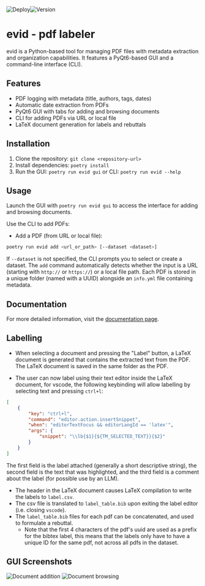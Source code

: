 ![Deploy](https://github.com/evidlabel/evid/actions/workflows/ci.yml/badge.svg)![Version](https://img.shields.io/github/v/release/evidlabel/evid)
# evid - pdf labeler

evid is a Python-based tool for managing PDF files with metadata extraction and organization capabilities. It features a PyQt6-based GUI and a command-line interface (CLI).

## Features
- PDF logging with metadata (title, authors, tags, dates)
- Automatic date extraction from PDFs
- PyQt6 GUI with tabs for adding and browsing documents
- CLI for adding PDFs via URL or local file
- LaTeX document generation for labels and rebuttals

## Installation
1. Clone the repository: `git clone <repository-url>`
2. Install dependencies: `poetry install`
3. Run the GUI: `poetry run evid gui` or CLI: `poetry run evid --help`

## Usage
Launch the GUI with `poetry run evid gui` to access the interface for adding and browsing documents.

Use the CLI to add PDFs:
- Add a PDF (from URL or local file):
```bash
poetry run evid add <url_or_path> [--dataset <dataset>]
```

If `--dataset` is not specified, the CLI prompts you to select or create a dataset. The `add` command automatically detects whether the input is a URL (starting with `http://` or `https://`) or a local file path. Each PDF is stored in a unique folder (named with a UUID) alongside an `info.yml` file containing metadata.

## Documentation 

For more detailed information, visit the [documentation page](https://evidlabel.github.io/evid/).

## Labelling
- When selecting a document and pressing the "Label" button, a LaTeX document is generated that contains the extracted text from the PDF. 
The LaTeX document is saved in the same folder as the PDF. 

- The user can now label using their text editor inside the LaTeX document, for vscode, the following keybinding will allow labelling by selecting text and pressing `ctrl+l`:
```json 
[
    {
        "key": "ctrl+l",
        "command": "editor.action.insertSnippet",
        "when": "editorTextFocus && editorLangId == 'latex'",
        "args": {
            "snippet": "\\lb{$1}{${TM_SELECTED_TEXT}}{$2}"
        }
    }
]
```
The first field is the label attached (generally a short descriptive string), the second field is the text that was highlighted, and the third field is a comment about the label (for possible use by an LLM).

- The header in the LaTeX document causes LaTeX compilation to write the labels to `label.csv`. 
- The csv file is translated to `label_table.bib` upon exiting the label editor (i.e. closing `vscode`).  
- The `label_table.bib` files for each pdf can be concatenated, and used to formulate a rebuttal. 
  - Note that the first 4 characters of the pdf's uuid are used as a prefix for the bibtex label, this means that the labels only have to have a unique ID for the same pdf, not across all pdfs in the dataset. 

## GUI Screenshots
![Document addition](https://github.com/user-attachments/assets/a268eb79-0d46-40d8-9112-1f963d900b5c)
![Document browsing](https://github.com/user-attachments/assets/0e723c4c-9e79-4108-8ee2-a62750e3fcd0)
